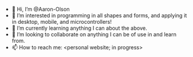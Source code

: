 - 👋 Hi, I’m @Aaron-Olson
- 👀 I’m interested in programming in all shapes and forms, and applying it in desktop, mobile, and microcontrollers!
- 🌱 I’m currently learning anything I can about the above.
- 💞️ I’m looking to collaborate on anything I can be of use in and learn from.
- 📫 How to reach me: <personal website; in progress>

<!---
Aaron-Olson/Aaron-Olson is a ✨ special ✨ repository because its `README.md` (this file) appears on your GitHub profile.
You can click the Preview link to take a look at your changes.
--->
